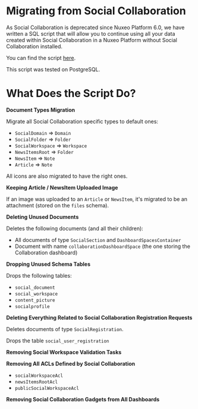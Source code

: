 # Migrating from Social Collaboration

As Social Collaboration is deprecated since Nuxeo Platform 6.0, we have written a SQL script that will allow you to continue using all your data created within Social Collaboration in a Nuxeo Platform without Social Collaboration installed.

You can find the script [here](social-collaboration-migration.sql).

This script was tested on PostgreSQL.

# What Does the Script Do?

**Document Types Migration**

Migrate all Social Collaboration specific types to default ones:

- `SocialDomain` => `Domain`
- `SocialFolder` => `Folder`
- `SocialWorkspace` => `Workspace`
- `NewsItemsRoot` => `Folder`
- `NewsItem` => `Note`
- `Article` => `Note`

All icons are also migrated to have the right ones.

**Keeping Article / NewsItem Uploaded Image**

If an image was uploaded to an `Article` or `NewsItem`, it's migrated to be an attachment (stored on the `files` schema).

**Deleting Unused Documents**

Deletes the following documents (and all their children):

- All documents of type `SocialSection` and `DashboardSpacesContainer`
- Document with name `collaborationDashboardSpace` (the one storing the Collaboration dashboard)

**Dropping Unused Schema Tables**

Drops the following tables:

- `social_document`
- `social_workspace`
- `content_picture`
- `socialprofile`

**Deleting Everything Related to Social Collaboration Registration Requests**

Deletes documents of type `SocialRegistration`.

Drops the table `social_user_registration`

**Removing Social Workspace Validation Tasks**

**Removing All ACLs Defined by Social Collaboration**

- `socialWorkspaceAcl`
- `newsItemsRootAcl`
- `publicSocialWorkspaceAcl`

**Removing Social Collaboration Gadgets from All Dashboards** 
